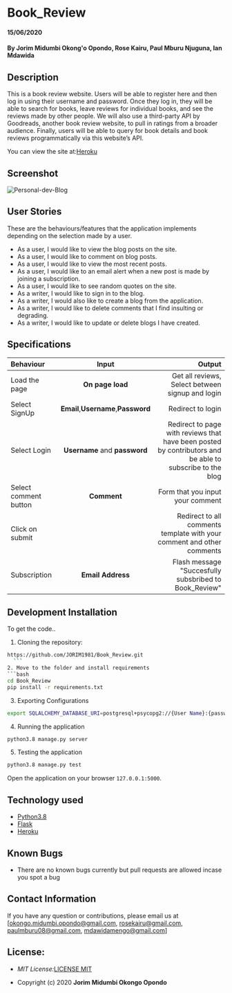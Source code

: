 

# Book_Review

#### 15/06/2020
#### By **Jorim Midumbi Okong'o Opondo, Rose Kairu, Paul Mburu Njuguna, Ian Mdawida**

## Description
This is a book review website. Users will be able to register here and then log in using their username and password. Once they log in, they will be able to search for books, leave reviews for individual books, and see the reviews made by other people. We will also use a third-party API by Goodreads, another book review website, to pull in ratings from a broader audience. Finally, users will be able to query for book details and book reviews programmatically via this website’s API.


You can view the site at:[Heroku]()


## Screenshot
![Personal-dev-Blog]()



## User Stories
These are the behaviours/features that the application implements depending on the selection made by a user.

* As a user, I would like to view the blog posts on the site.
* As a user, I would like to comment on blog posts.
* As a user, I would like to view the most recent posts.
* As a user, I would like to an email alert when a new post is made by joining a subscription.
* As a user, I would like to see random quotes on the site.
* As a writer, I would like to sign in to the blog.
* As a writer, I would also like to create a blog from the application.
* As a writer, I would like to delete comments that I find insulting or degrading.
* As a writer, I would like to update or delete blogs I have created.


## Specifications

| Behaviour | Input | Output |
| :---------------- | :---------------: | ------------------: |
| Load the page | **On page load** | Get all reviews, Select between signup and login|
| Select SignUp| **Email**,**Username**,**Password** | Redirect to login|
| Select Login | **Username** and **password** | Redirect to page with reviews that have been posted by contributors and be able to subscribe to the blog|
| Select comment button | **Comment** | Form that you input your comment|
| Click on submit |  | Redirect to all comments template with your comment and other comments|
|Subscription | **Email Address**| Flash message "Succesfully subsbribed to Book_Review"|



## Development Installation

To get the code..

1. Cloning the repository:
  ```bash
  https://github.com/JORIM1981/Book_Review.git
    ```
2. Move to the folder and install requirements
  ```bash
  cd Book_Review
  pip install -r requirements.txt
  ```
3. Exporting Configurations
  ```bash
  export SQLALCHEMY_DATABASE_URI=postgresql+psycopg2://{User Name}:{password}@localhost/{database name}
  ```
4. Running the application
  ```bash
  python3.8 manage.py server
  ```
5. Testing the application
  ```bash
  python3.8 manage.py test
  ```
Open the application on your browser `127.0.0.1:5000`.


## Technology used

* [Python3.8](https://www.python.org/)
* [Flask](http://flask.pocoo.org/)
* [Heroku](https://heroku.com)


## Known Bugs
* There are no known bugs currently but pull requests are allowed incase you spot a bug

## Contact Information 

If you have any question or contributions, please email us at [okongo.midumbi.opondo@gmail.com, rosekairu@gmail.com, paulmburu08@gmail.com, mdawidamengo@gmail.com]

## License:

- _MIT License:_[LICENSE MIT](./LICENSE)

- Copyright (c) 2020 **Jorim Midumbi Okongo Opondo**


